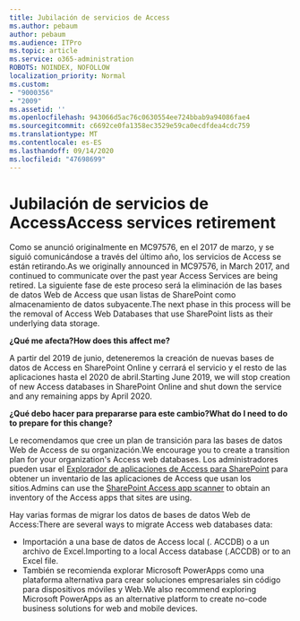 ```yaml
---
title: Jubilación de servicios de Access
ms.author: pebaum
author: pebaum
ms.audience: ITPro
ms.topic: article
ms.service: o365-administration
ROBOTS: NOINDEX, NOFOLLOW
localization_priority: Normal
ms.custom:
- "9000356"
- "2009"
ms.assetid: ''
ms.openlocfilehash: 943066d5ac76c0630554ee724bbab9a94086fae4
ms.sourcegitcommit: c6692ce0fa1358ec3529e59ca0ecdfdea4cdc759
ms.translationtype: MT
ms.contentlocale: es-ES
ms.lasthandoff: 09/14/2020
ms.locfileid: "47698699"
---
```

# <a name="access-services-retirement"></a><span data-ttu-id="e2f02-102">Jubilación de servicios de Access</span><span class="sxs-lookup"><span data-stu-id="e2f02-102">Access services retirement</span></span>

<span data-ttu-id="e2f02-103">Como se anunció originalmente en MC97576, en el 2017 de marzo, y se siguió comunicándose a través del último año, los servicios de Access se están retirando.</span><span class="sxs-lookup"><span data-stu-id="e2f02-103">As we originally announced in MC97576, in March 2017, and continued to communicate over the past year Access Services are being retired.</span></span> <span data-ttu-id="e2f02-104">La siguiente fase de este proceso será la eliminación de las bases de datos Web de Access que usan listas de SharePoint como almacenamiento de datos subyacente.</span><span class="sxs-lookup"><span data-stu-id="e2f02-104">The next phase in this process will be the removal of Access Web Databases that use SharePoint lists as their underlying data storage.</span></span>

<span data-ttu-id="e2f02-105">**¿Qué me afecta?**</span><span class="sxs-lookup"><span data-stu-id="e2f02-105">**How does this affect me?**</span></span>

<span data-ttu-id="e2f02-106">A partir del 2019 de junio, deteneremos la creación de nuevas bases de datos de Access en SharePoint Online y cerrará el servicio y el resto de las aplicaciones hasta el 2020 de abril.</span><span class="sxs-lookup"><span data-stu-id="e2f02-106">Starting June 2019, we will stop creation of new Access databases in SharePoint Online and shut down the service and any remaining apps by April 2020.</span></span>

<span data-ttu-id="e2f02-107">**¿Qué debo hacer para prepararse para este cambio?**</span><span class="sxs-lookup"><span data-stu-id="e2f02-107">**What do I need to do to prepare for this change?**</span></span>

<span data-ttu-id="e2f02-108">Le recomendamos que cree un plan de transición para las bases de datos Web de Access de su organización.</span><span class="sxs-lookup"><span data-stu-id="e2f02-108">We encourage you to create a transition plan for your organization's Access web databases.</span></span> <span data-ttu-id="e2f02-109">Los administradores pueden usar el [Explorador de aplicaciones de Access para SharePoint](https://github.com/SharePoint/PnP-Tools/tree/master/Solutions/SharePoint.AccessApp.Scanner) para obtener un inventario de las aplicaciones de Access que usan los sitios.</span><span class="sxs-lookup"><span data-stu-id="e2f02-109">Admins can use the [SharePoint Access app scanner](https://github.com/SharePoint/PnP-Tools/tree/master/Solutions/SharePoint.AccessApp.Scanner) to obtain an inventory of the Access apps that sites are using.</span></span>

<span data-ttu-id="e2f02-110">Hay varias formas de migrar los datos de bases de datos Web de Access:</span><span class="sxs-lookup"><span data-stu-id="e2f02-110">There are several ways to migrate Access web databases data:</span></span>

- <span data-ttu-id="e2f02-111">Importación a una base de datos de Access local (. ACCDB) o a un archivo de Excel.</span><span class="sxs-lookup"><span data-stu-id="e2f02-111">Importing to a local Access database (.ACCDB) or to an Excel file.</span></span>
- <span data-ttu-id="e2f02-112">También se recomienda explorar Microsoft PowerApps como una plataforma alternativa para crear soluciones empresariales sin código para dispositivos móviles y Web.</span><span class="sxs-lookup"><span data-stu-id="e2f02-112">We also recommend exploring Microsoft PowerApps as an alternative platform to create no-code business solutions for web and mobile devices.</span></span>